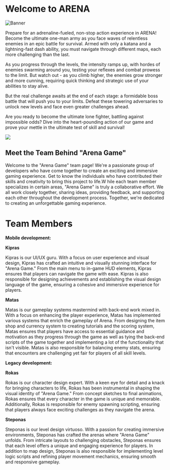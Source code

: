 # Welcome to ARENA

![Banner](https://github.com/Stepon4s/ArenaGame/assets/59653657/75ceaeff-f9e6-4638-a0a8-d5b5daf95d9a)

Prepare for an adrenaline-fueled, non-stop action experience in ARENA! Become the ultimate one-man army as you face waves of relentless enemies in an epic battle for survival. Armed with only a katana and a lightning-fast dash ability, you must navigate through different maps, each more challenging than the last.

As you progress through the levels, the intensity ramps up, with hordes of enemies swarming around you, testing your reflexes and combat prowess to the limit. But watch out - as you climb higher, the enemies grow stronger and more cunning, requiring quick thinking and strategic use of your abilities to stay alive.

But the real challenge awaits at the end of each stage: a formidable boss battle that will push you to your limits. Defeat these towering adversaries to unlock new levels and face even greater challenges ahead.

Are you ready to become the ultimate lone fighter, battling against impossible odds? Dive into the heart-pounding action of our game and prove your mettle in the ultimate test of skill and survival!

![](https://i.imgur.com/FoWJTQt.jpg)
## Meet the Team Behind "Arena Game"

Welcome to the "Arena Game" team page! We're a passionate group of developers who have come together to create an exciting and immersive gaming experience. Get to know the individuals who have contributed their skills and creativity to bring this project to life.W hile each team member specializes in certain areas, "Arena Game" is truly a collaborative effort. We all work closely together, sharing ideas, providing feedback, and supporting each other throughout the development process. Together, we're dedicated to creating an unforgettable gaming experience.

# Team Members
**Mobile development:**

**Kipras**

Kipras is our UI/UX guru. With a focus on user experience and visual design, Kipras has crafted an intuitive and visually stunning interface for "Arena Game." From the main menu to in-game HUD elements, Kipras ensures that players can navigate the game with ease. Kipras is also responsible for designing achievements and establishing the visual design language of the game, ensuring a cohesive and immersive experience for players.

**Matas** 

Matas is our gameplay systems mastermind with back-end work mixed in. With a focus on enhancing the player experience, Matas has implemented various systems that enrich the gameplay of Arena. From designing the item shop and currency system to creating tutorials and the scoring system, Matas ensures that players have access to essential guidance and motivation as they progress through the game as well as tying the back-end scripts of the game together and implementing a lot of the functionality that isn't visible. Matas is also responsible for balancing enemy stats, ensuring that encounters are challenging yet fair for players of all skill levels.



**Legacy development:**

**Rokas**

Rokas is our character design expert. With a keen eye for detail and a knack for bringing characters to life, Rokas has been instrumental in shaping the visual identity of "Arena Game." From concept sketches to final animations, Rokas ensures that every character in the game is unique and memorable. Additionally, Rokas is responsible for enemy spawning scripting, ensuring that players always face exciting challenges as they navigate the arena.

**Steponas**

Steponas is our level design virtuoso. With a passion for creating immersive environments, Steponas has crafted the arenas where "Arena Game" unfolds. From intricate layouts to challenging obstacles, Steponas ensures that each level offers a unique and engaging experience for players. In addition to map design, Steponas is also responsible for implementing level logic scripts and refining player movement mechanics, ensuring smooth and responsive gameplay.

